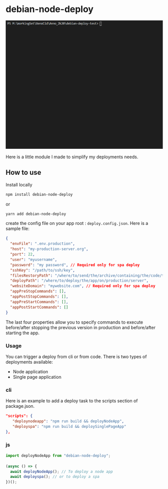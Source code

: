 # debian-node-deploy

![Deploying via vscode terminal](./project-utils/readme/deploy2.png)

Here is a little module I made to simplify my deployments needs.

## How to use

Install locally

```bash
npm install debian-node-deploy
```

or

```bash
yarn add debian-node-deploy
```

create the config file on your app root : `deploy.config.json`.
Here is a sample file:

```json
{
  "envFile": ".env.production",
  "host": "my-production-server.org",
  "port": 22,
  "user": "myusername",
  "password": "my password", // Required only for spa deploy
  "sshKey": "/path/to/ssh/key",
  "filesRestoryPath": "/where/to/send/the/archive/containing/the/code/to/deploy",
  "deployPath": "/where/to/deploy/the/app/on/production/server",
  "websiteDomain": "mywebsite.com", // Required only for spa deploy
  "appPreStopCommands": [],
  "appPostStopCommands": [],
  "appPreStartCommands": [],
  "appPostStartCommands": []
}
```

The last four properties allow you to specify commands to execute before/after stopping the previous version in production and before/after starting the app.

### Usage

You can trigger a deploy from cli or from code.
There is two types of deployments available:

- Node application
- Single page application

### cli

Here is an example to add a deploy task to the scripts section of package.json.

```json
"scripts": {
   "deploynodeapp": "npm run build && deployNodeApp",
   "deployspa": "npm run build && deploySinglePageApp"
},
```

### js

```js
import deployNodeApp from "debian-node-deploy";

(async () => {
  await deployNodeApp(); // To deploy a node app
  await deployspa(); // or to deploy a spa
})();
```
